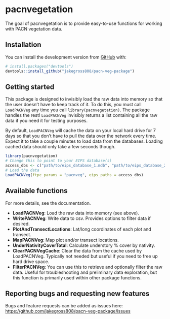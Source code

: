 
<!-- README.md is generated from README.Rmd. Please edit that file -->

# pacnvegetation

<!-- badges: start -->
<!-- badges: end -->

The goal of pacnvegetation is to provide easy-to-use functions for
working with PACN vegetation data.

## Installation

You can install the development version from
[GitHub](https://github.com/) with:

``` r
# install.packages("devtools")
devtools::install_github("jakegross808/pacn-veg-package")
```

## Getting started

This package is designed to invisibly load the raw data into memory so
that the user doesn’t have to keep track of it. To do this, you must
call `LoadPACNVeg` any time you call `library(pacnvegetation)`. The
package handles the rest! `LoadPACNVeg` invisibly returns a list
containing all the raw data if you need it for testing purposes.

By default, `LoadPACNVeg` will cache the data on your local hard drive
for 7 days so that you don’t have to pull the data over the network
every time. Expect it to take a couple minutes to load data from the
databases. Loading cached data should only take a few seconds though.

``` r
library(pacnvegetation)
# Change this to point to your EIPS database(s)
access_dbs <- c("path/to/eips_database_1.mdb", "path/to/eips_database_2.mdb", "path/to/eips_database_master.mdb")
# Load the data
LoadPACNVeg(ftpc_params = "pacnveg", eips_paths = access_dbs)
```

## Available functions

For more details, see the documentation.

-   **LoadPACNVeg**: Load the raw data into memory (see above).
-   **WritePACNVeg**: Write data to csv. Provides options to filter data
    if desired.
-   **PlotAndTransectLocations**: Lat/long coordinates of each plot and
    transect.
-   **MapPACNVeg**: Map plot and/or transect locations.
-   **UnderNativityCoverTotal**: Calculate understory % cover by
    nativity.
-   **ClearPACNVegCache**: Clear the data from the cache used by
    LoadPACNVeg. Typically not needed but useful if you need to free up
    hard drive space.
-   **FilterPACNVeg**: You can use this to retrieve and optionally
    filter the raw data. Useful for troubleshooting and preliminary data
    exploration, but this function is primarily used within other
    package functions.

## Reporting bugs and requesting new features

Bugs and feature requests can be added as issues here:
<https://github.com/jakegross808/pacn-veg-package/issues>
